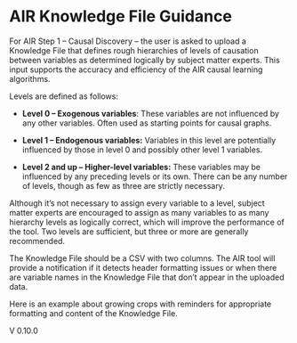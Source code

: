 # AIR Knowledge File Guidance

For AIR Step 1 – Causal Discovery – the user is asked to upload a Knowledge File that defines rough hierarchies of levels of causation between variables as determined logically by subject matter experts. This input supports the accuracy and efficiency of the AIR causal learning algorithms.

Levels are defined as follows:

- **Level 0 – Exogenous variables**: These variables are not influenced by any other variables. Often used as starting points for causal graphs.

- **Level 1 – Endogenous variables:** Variables in this level are potentially influenced by those in level 0 and possibly other level 1 variables.

- **Level 2 and up – Higher-level variables:** These variables may be influenced by any preceding levels or its own. There can be any number of levels, though as few as three are strictly necessary.

Although it’s not necessary to assign every variable to a level, subject matter experts are encouraged to assign as many variables to as many hierarchy levels as logically correct, which will improve the performance of the tool. Two levels are sufficient, but three or more are generally recommended.

The Knowledge File should be a CSV with two columns. The AIR tool will provide a notification if it detects header formatting issues or when there are variable names in the Knowledge File that don’t appear in the uploaded data.

Here is an example about growing crops with reminders for appropriate formatting and content of the Knowledge File. 


V 0.10.0
